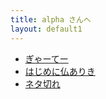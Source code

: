 ```yaml
---
title: alpha さんへ
layout: default1
---
```

- [ぎゃーてー](mantra)
- [はじめに仏ありき](awaken)
- [ネタ切れ](no-more-words)
